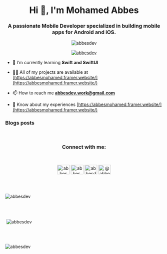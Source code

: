 <h1 align="center">Hi 👋, I'm Mohamed Abbes<br/></h1>
<h3 align="center">A passionate Mobile Developer specialized in building mobile apps for Android and iOS.</h3>

<p align="center"><img src="https://i.giphy.com/media/7J4P7cUur2DlErijp3/giphy.webp" alt="abbesdev" /></p>
<p align="center"> <a href="https://github.com/ryo-ma/github-profile-trophy"><img src="https://github-profile-trophy.vercel.app/?username=abbesdev" alt="abbesdev" /></a> </p>

- 🌱 I’m currently learning **Swift and SwiftUI**

- 👨‍💻 All of my projects are available at [https://abbesmohamed.framer.website/](https://abbesmohamed.framer.website/)
- 📫 How to reach me **abbesdev.work@gmail.com**

- 📄 Know about my experiences [https://abbesmohamed.framer.website/](https://abbesmohamed.framer.website/)

### Blogs posts
<!-- BLOG-POST-LIST:START -->
<!-- BLOG-POST-LIST:END -->
<br/>
<h3 align="center">Connect with me:</h3><br/>

<p align="center">
<a href="https://linkedin.com/in/abbesmohamed45" target="blank"><img align="center" src="https://raw.githubusercontent.com/rahuldkjain/github-profile-readme-generator/master/src/images/icons/Social/linked-in-alt.svg" alt="abbesmohamed45" height="30" width="40" /></a>
<a href="https://instagram.com/abbes.dev" target="blank"><img align="center" src="https://raw.githubusercontent.com/rahuldkjain/github-profile-readme-generator/master/src/images/icons/Social/instagram.svg" alt="abbes.dev" height="30" width="40" /></a>
<a href="https://dribbble.com/abbesdev" target="blank"><img align="center" src="https://raw.githubusercontent.com/rahuldkjain/github-profile-readme-generator/master/src/images/icons/Social/dribbble.svg" alt="abbesdev" height="30" width="40" /></a>
<a href="https://medium.com/@abbesmohamed45" target="blank"><img align="center" src="https://raw.githubusercontent.com/rahuldkjain/github-profile-readme-generator/master/src/images/icons/Social/medium.svg" alt="@abbesmohamed45" height="30" width="40" /></a>
</p>

<br/><br/>
<p><img align="center" src="https://github-readme-stats.vercel.app/api/top-langs?username=abbesdev&show_icons=true&locale=en&layout=compact" alt="abbesdev" /></p>
<br/><br/>
<p>&nbsp;<img align="center" src="https://github-readme-stats.vercel.app/api?username=abbesdev&show_icons=true&locale=en" alt="abbesdev" /></p>
<br/><br/>
<p><img align="center" src="https://github-readme-streak-stats.herokuapp.com/?user=abbesdev&" alt="abbesdev" /></p>

